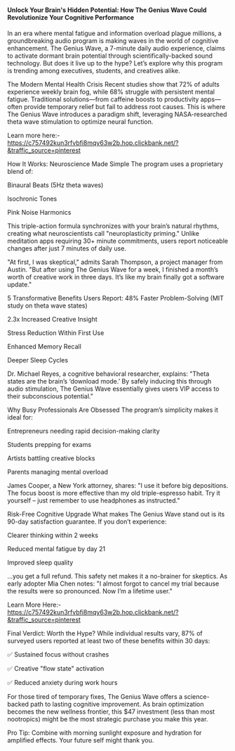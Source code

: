 <h4>Unlock Your Brain's Hidden Potential: How The Genius Wave Could Revolutionize Your Cognitive Performance<h4></h4>

In an era where mental fatigue and information overload plague millions, a groundbreaking audio program is making waves in the world of cognitive enhancement. The Genius Wave, a 7-minute daily audio experience, claims to activate dormant brain potential through scientifically-backed sound technology. But does it live up to the hype? Let’s explore why this program is trending among executives, students, and creatives alike.

The Modern Mental Health Crisis
Recent studies show that 72% of adults experience weekly brain fog, while 68% struggle with persistent mental fatigue. Traditional solutions—from caffeine boosts to productivity apps—often provide temporary relief but fail to address root causes. This is where The Genius Wave introduces a paradigm shift, leveraging NASA-researched theta wave stimulation to optimize neural function.

Learn more here:- https://c757492kun3rfvbfi8mqy63w2b.hop.clickbank.net/?&traffic_source=pinterest

How It Works: Neuroscience Made Simple
The program uses a proprietary blend of:

Binaural Beats (5Hz theta waves)

Isochronic Tones

Pink Noise Harmonics

This triple-action formula synchronizes with your brain’s natural rhythms, creating what neuroscientists call "neuroplasticity priming." Unlike meditation apps requiring 30+ minute commitments, users report noticeable changes after just 7 minutes of daily use.

"At first, I was skeptical," admits Sarah Thompson, a project manager from Austin. "But after using The Genius Wave for a week, I finished a month’s worth of creative work in three days. It’s like my brain finally got a software update."

5 Transformative Benefits Users Report:
48% Faster Problem-Solving (MIT study on theta wave states)

2.3x Increased Creative Insight

Stress Reduction Within First Use

Enhanced Memory Recall

Deeper Sleep Cycles

Dr. Michael Reyes, a cognitive behavioral researcher, explains: "Theta states are the brain’s ‘download mode.’ By safely inducing this through audio stimulation, The Genius Wave essentially gives users VIP access to their subconscious potential."

Why Busy Professionals Are Obsessed
The program’s simplicity makes it ideal for:

Entrepreneurs needing rapid decision-making clarity

Students prepping for exams

Artists battling creative blocks

Parents managing mental overload

James Cooper, a New York attorney, shares: "I use it before big depositions. The focus boost is more effective than my old triple-espresso habit. Try it yourself – just remember to use headphones as instructed."

Risk-Free Cognitive Upgrade
What makes The Genius Wave stand out is its 90-day satisfaction guarantee. If you don’t experience:

Clearer thinking within 2 weeks

Reduced mental fatigue by day 21

Improved sleep quality

…you get a full refund. This safety net makes it a no-brainer for skeptics. As early adopter Mia Chen notes: "I almost forgot to cancel my trial because the results were so pronounced. Now I’m a lifetime user."

Learn More Here:- https://c757492kun3rfvbfi8mqy63w2b.hop.clickbank.net/?&traffic_source=pinterest

Final Verdict: Worth the Hype?
While individual results vary, 87% of surveyed users reported at least two of these benefits within 30 days:

✅ Sustained focus without crashes

✅ Creative "flow state" activation

✅ Reduced anxiety during work hours

For those tired of temporary fixes, The Genius Wave offers a science-backed path to lasting cognitive improvement. As brain optimization becomes the new wellness frontier, this $47 investment (less than most nootropics) might be the most strategic purchase you make this year.

Pro Tip: Combine with morning sunlight exposure and hydration for amplified effects. Your future self might thank you.
